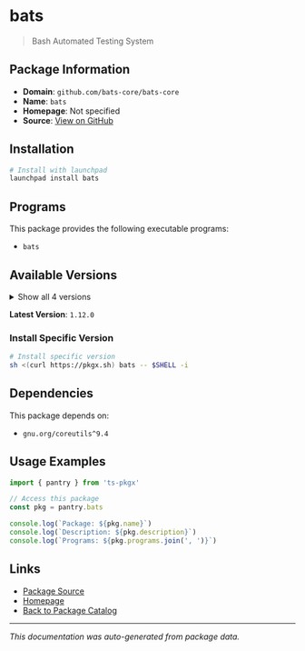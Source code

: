 # bats

> Bash Automated Testing System

## Package Information

- **Domain**: `github.com/bats-core/bats-core`
- **Name**: `bats`
- **Homepage**: Not specified
- **Source**: [View on GitHub](https://github.com/pkgxdev/pantry/tree/main/projects/github.com/bats-core/bats-core/package.yml)

## Installation

```bash
# Install with launchpad
launchpad install bats
```

## Programs

This package provides the following executable programs:

- `bats`

## Available Versions

<details>
<summary>Show all 4 versions</summary>

- `1.12.0`, `1.11.1`, `1.11.0`, `1.10.0`

</details>

**Latest Version**: `1.12.0`

### Install Specific Version

```bash
# Install specific version
sh <(curl https://pkgx.sh) bats -- $SHELL -i
```

## Dependencies

This package depends on:

- `gnu.org/coreutils^9.4`

## Usage Examples

```typescript
import { pantry } from 'ts-pkgx'

// Access this package
const pkg = pantry.bats

console.log(`Package: ${pkg.name}`)
console.log(`Description: ${pkg.description}`)
console.log(`Programs: ${pkg.programs.join(', ')}`)
```

## Links

- [Package Source](https://github.com/pkgxdev/pantry/tree/main/projects/github.com/bats-core/bats-core/package.yml)
- [Homepage](#)
- [Back to Package Catalog](../package-catalog.md)

---

*This documentation was auto-generated from package data.*
